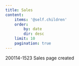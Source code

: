 ```yaml
---
title: Sales
content:
    items: '@self.children'
    order:
        by: date
        dir: desc
    limit: 10
    pagination: true
---
```


200114-1523 Sales page created